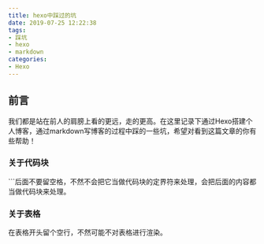 ```yaml
---
title: hexo中踩过的坑
date: 2019-07-25 12:22:38
tags:
- 踩坑
- hexo 
- markdown
categories:
- Hexo
---
```


## 前言
我们都是站在前人的肩膀上看的更远，走的更高。在这里记录下通过Hexo搭建个人博客，通过markdown写博客的过程中踩的一些坑，希望对看到这篇文章的你有些帮助！

### 关于代码块
\`\`\`后面不要留空格，不然不会把它当做代码块的定界符来处理，会把后面的内容都当做代码块来处理。

### 关于表格
在表格开头留个空行，不然可能不对表格进行渲染。
